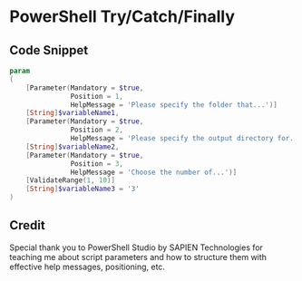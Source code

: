 # PowerShell Try/Catch/Finally

## Code Snippet

```PowerShell  
param
(
	[Parameter(Mandatory = $true,
			   Position = 1,
			   HelpMessage = 'Please specify the folder that...')]
	[String]$variableName1,
	[Parameter(Mandatory = $true,
			   Position = 2,
			   HelpMessage = 'Please specify the output directory for...')]
	[String]$variableName2,
	[Parameter(Mandatory = $true,
			   Position = 3,
			   HelpMessage = 'Choose the number of...')]
	[ValidateRange(1, 10)]
	[String]$variableName3 = '3'
)
```  
  
## Credit

Special thank you to PowerShell Studio by SAPIEN Technologies for teaching me about script parameters and how to structure them with effective help messages, positioning, etc. 
